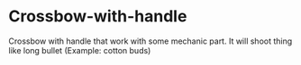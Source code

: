# Crossbow-with-handle
Crossbow with handle that work with some mechanic part. It will shoot thing like long bullet (Example: cotton buds)
